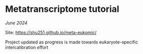 # Metatranscriptome tutorial

_June 2024_

Site: https://shu251.github.io/meta-eukomic/

Project updated as progress is made towards eukaryote-specific intercalibration effort
